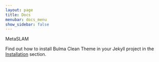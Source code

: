 ```yaml
---
layout: page
title: Docs
menubar: docs_menu
show_sidebar: false
---
```


MetaSLAM


Find out how to install Bulma Clean Theme in your Jekyll project in the [Installation](/bulma-clean-theme/docs/getting-started/installation/) section.